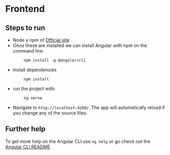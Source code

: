 # Frontend

## Steps to run
- Node y npm of [Official site](https://nodejs.org/en/download/)
- Once these are installed we can install Angular with npm on the command line.

```
        npm install -g @angular/cli
```
- Install dependencies
```
        npm install
```
- run the project with:
```
        ng serve
```
- Navigate to `http://localhost:4200/`. The app will automatically reload if you change any of the source files.

## Further help

To get more help on the Angular CLI use `ng help` or go check out the [Angular CLI README](https://github.com/angular/angular-cli/blob/master/README.md).
